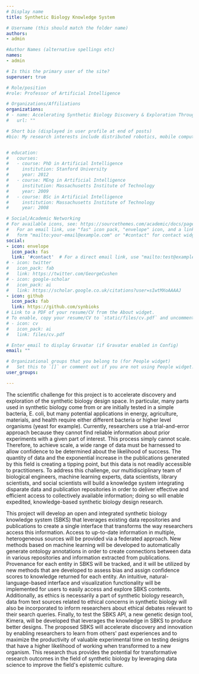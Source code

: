 ```yaml
---
# Display name
title: Synthetic Biology Knowledge System

# Username (this should match the folder name)
authors:
- admin

#Author Names (alternative spellings etc)
names:
- admin

# Is this the primary user of the site?
superuser: true

# Role/position
#role: Professor of Artificial Intelligence

# Organizations/Affiliations
organizations:
# - name: Accelerating Synthetic Biology Discovery & Exploration Through Knowledge Integration
#   url: ""

# Short bio (displayed in user profile at end of posts)
#bio: My research interests include distributed robotics, mobile computing and programmable matter.


# education:
#   courses:
#   - course: PhD in Artificial Intelligence
#     institution: Stanford University
#     year: 2012
#   - course: MEng in Artificial Intelligence
#     institution: Massachusetts Institute of Technology
#     year: 2009
#   - course: BSc in Artificial Intelligence
#     institution: Massachusetts Institute of Technology
#     year: 2008

# Social/Academic Networking
# For available icons, see: https://sourcethemes.com/academic/docs/page-builder/#icons
#   For an email link, use "fas" icon pack, "envelope" icon, and a link in the
#   form "mailto:your-email@example.com" or "#contact" for contact widget.
social:
- icon: envelope
  icon_pack: fas
  link: '#contact'  # For a direct email link, use "mailto:test@example.org".
# - icon: twitter
#   icon_pack: fab
#   link: https://twitter.com/GeorgeCushen
# - icon: google-scholar
#   icon_pack: ai
#   link: https://scholar.google.co.uk/citations?user=sIwtMXoAAAAJ
- icon: github
  icon_pack: fab
  link: https://github.com/synbioks
# Link to a PDF of your resume/CV from the About widget.
# To enable, copy your resume/CV to `static/files/cv.pdf` and uncomment the lines below.
# - icon: cv
#   icon_pack: ai
#   link: files/cv.pdf

# Enter email to display Gravatar (if Gravatar enabled in Config)
email: ""

# Organizational groups that you belong to (for People widget)
#   Set this to `[]` or comment out if you are not using People widget.
user_groups:

---
```


The scientific challenge for this project is to accelerate discovery and exploration of the synthetic biology design space. In particular, many parts used in synthetic biology come from or are initially tested in a simple bacteria, E. coli, but many potential applications in energy, agriculture, materials, and health require either different bacteria or higher level organisms (yeast for example). Currently, researchers use a trial-and-error approach because they cannot find reliable information about prior experiments with a given part of interest. This process simply cannot scale. Therefore, to achieve scale, a wide range of data must be harnessed to allow confidence to be determined about the likelihood of success. The quantity of data and the exponential increase in the publications generated by this field is creating a tipping point, but this data is not readily accessible to practitioners. To address this challenge, our multidisciplinary team of biological engineers, machine learning experts, data scientists, library scientists, and social scientists will build a knowledge system integrating disparate data and publication repositories in order to deliver effective and efficient access to collectively available information; doing so will enable expedited, knowledge-based synthetic biology design research.

This project will develop an open and integrated synthetic biology knowledge system (SBKS) that leverages existing data repositories and publications to create a single interface that transforms the way researchers access this information. Access to up-to-date information in multiple, heterogeneous sources will be provided via a federated approach. New methods based on machine learning will be developed to automatically generate ontology annotations in order to create connections between data in various repositories and information extracted from publications. Provenance for each entity in SBKS will be tracked, and it will be utilized by new methods that are developed to assess bias and assign confidence scores to knowledge returned for each entity. An intuitive, natural-language-based interface and visualization functionality will be implemented for users to easily access and explore SBKS contents. Additionally, as ethics is necessarily a part of synthetic biology research, data from text sources related to ethical concerns in synthetic biology will also be incorporated to inform researchers about ethical debates relevant to their search queries. Finally, to test the SBKS API, a new genetic design tool, Kimera, will be developed that leverages the knowledge in SBKS to produce better designs. The proposed SBKS will accelerate discovery and innovation by enabling researchers to learn from others' past experiences and to maximize the productivity of valuable experimental time on testing designs that have a higher likelihood of working when transformed to a new organism. This research thus provides the potential for transformative research outcomes in the field of synthetic biology by leveraging data science to improve the field's epistemic culture.